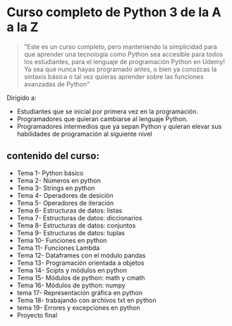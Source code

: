 # Curso completo de Python 3 de la A a la Z

> "Este es un curso completo, pero manteniendo la simplicidad para que aprender una tecnología como Python sea accesible para todos los estudiantes, para el lenguaje de programación Python en Udemy! Ya sea que nunca hayas programado antes, o bien ya conozcas la sintaxis básica o tal vez quieras aprender sobre las funciones avanzadas de Python"


Dirigido a:

- Estudiantes que se inicial por primera vez en la programación.
- Programadores que quieran cambiarse al lenguaje Python.
- Programadores intermedios que ya sepan Python y quieran elevar sus habilidades de programación al siguiente nivel

## contenido del curso:
- Tema 1- Python básico
- Tema 2- Números en python
- Tema 3- Strings en python
- Tema 4- Operadores de desición
- Tema 5- Operadores de iteración
- Tema 6- Estructuras de datos: listas
- Tema 7- Estructuras de datos: diccionarios
- Tema 8- Estructuras de datos: conjuntos
- Tema 9- Estructuras de datos: tuplas
- Tema 10- Funciones en python
- Tema 11- Funciones Lambda
- Tema 12- Dataframes con el módulo pandas
- Tema 13- Programación orientada a objetos
- Tema 14- Scipts y módulos en python
- Tema 15- Módulos de python: math y cmath
- Tema 16- Módulos de python: numpy
- tema 17- Representación gráfica en python
- Tema 18- trabajando con archivos txt en python
- tema 19- Errores y excepciones en python
- Proyecto final



